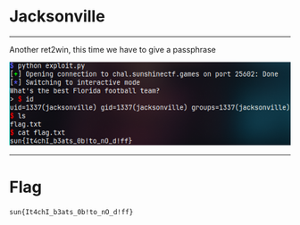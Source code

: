 # Jacksonville
---

Another ret2win, this time we have to give a passphrase

![](images/image.png)

---
# Flag
`sun{It4chI_b3ats_0b!to_nO_d!ff}`
